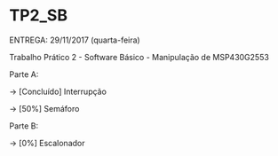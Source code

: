 # TP2_SB
ENTREGA: 29/11/2017 (quarta-feira)

Trabalho Prático 2 - Software Básico - Manipulação de MSP430G2553


Parte A:


-> [Concluído] Interrupção

-> [50%] Semáforo


Parte B:


-> [0%] Escalonador
